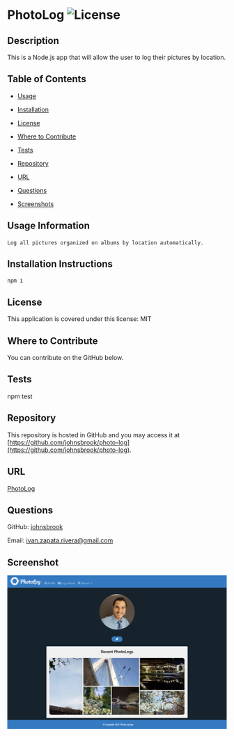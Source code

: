 
# PhotoLog  ![License](https://img.shields.io/badge/License-MIT-brightgreen.svg)  


## Description 
 
This is a Node.js app that will allow the user to log their pictures by location.


## Table of Contents 


* [Usage](#usage-information) 

* [Installation](#installation-instructions) 

* [License](#license) 

* [Where to Contribute](#where-to-contribute) 

* [Tests](#tests) 

* [Repository](#repository) 

* [URL](#url) 

* [Questions](#questions) 

* [Screenshots](#screenshots) 


## Usage Information 
 
    Log all pictures organized on albums by location automatically. 


## Installation Instructions 
 
    npm i  


## License 
 
This application is covered under this license: MIT

    
## Where to Contribute 
 
You can contribute on the GitHub below. 


## Tests 
 
npm test 


## Repository 
 
This repository is hosted in GitHub and you may access it at [https://github.com/johnsbrook/photo-log](https://github.com/johnsbrook/photo-log). 


## URL 
 
[PhotoLog](https://photo-logger.herokuapp.com/) 


## Questions 
 
GitHub: [johnsbrook](https://github.com/johnsbrook) 
 
Email: [ivan.zapata.rivera@gmail.com](mailto:ivan.zapata.rivera@gmail.com)

## Screenshot 
 
![Getting Started](assets/images/screenshot.png) 
 
